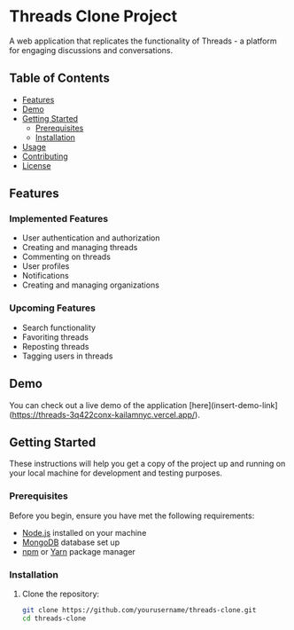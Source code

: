 # Threads Clone Project

A web application that replicates the functionality of Threads - a platform for engaging discussions and conversations.



## Table of Contents

- [Features](#features)
- [Demo](#demo)
- [Getting Started](#getting-started)
  - [Prerequisites](#prerequisites)
  - [Installation](#installation)
- [Usage](#usage)
- [Contributing](#contributing)
- [License](#license)

## Features

### Implemented Features

- User authentication and authorization
- Creating and managing threads
- Commenting on threads
- User profiles
- Notifications
- Creating and managing organizations

### Upcoming Features

- Search functionality
- Favoriting threads
- Reposting threads
- Tagging users in threads

## Demo

You can check out a live demo of the application [here](insert-demo-link](https://threads-3q422conx-kailamnyc.vercel.app/).

## Getting Started

These instructions will help you get a copy of the project up and running on your local machine for development and testing purposes.

### Prerequisites

Before you begin, ensure you have met the following requirements:

- [Node.js](https://nodejs.org/) installed on your machine
- [MongoDB](https://www.mongodb.com/) database set up
- [npm](https://www.npmjs.com/) or [Yarn](https://yarnpkg.com/) package manager

### Installation

1. Clone the repository:

   ```sh
   git clone https://github.com/yourusername/threads-clone.git
   cd threads-clone
```



